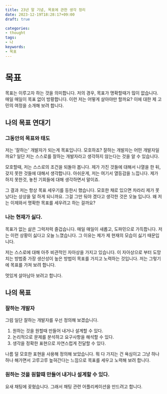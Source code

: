 ```yaml
---
title: 23년 말 기념, 목표에 관한 생각 정리
date: 2023-12-19T18:28:17+09:00
draft: true

categories:
- thought
tags:
- 나
keywords:
- 목표
---
```


# 목표
목표는 이루고자 하는 것을 의미합니다. 저의 경우, 목표가 명확할때가 많이 없습니다. 매일 매일이 목표 없이 방황합니다. 이런 저는 어떻게 살아야만 할까요? 이에 대한 제 고민의 여정을 소개해 보려 합니다.


## 나의 목표 연대기
### 그동안의 목표와 태도
저는 '잘하는' 개발자가 되는게 목표입니다. 모호하죠? 잘하는 개발자는 어떤 개발자일까요? 일단 저는 스스로를 잘하는 개발자라고 생각하지 않는다는 것을 알 수 있습니다.

모호할때, 저는 스스로의 조건을 되돌아 봅니다. 제가 가진 것들에 대해서 나열을 한 뒤, 갖지 못한 것들에 대해서 생각합니다. 아쉬운게, 저는 여기서 열등감을 느낍니다. 제가 하지 못한것, 놓친 기회들에 대해 생각하면서 말이죠.

그 결과 저는 항상 목표 세우기를 등한시 했습니다. 모호한 채로 있으면 차라리 제가 못났다는 상상을 덜 하게 되니까요. 그걸 그만 둬야 겠다고 생각한 것은 오늘 입니다. 왜 저는 이제와서 명확한 목표를 세우려고 하는 걸까요?

### 나는 현재가 싫다.
목표가 없는 삶은 그럭저럭 즐겁습니다. 매일 매일이 새롭고, 도파민으로 가득합니다. 저는 이런 상황이 싫다고 오늘 느꼈습니다. 그 이유는 제가 제 현재의 모습이 싫기 때문입니다. 

저는 스스로에 대해 아주 비관적인 자아상을 가지고 있습니다. 이 자아상으로 부터 도망치는 방법중 가장 생산성이 높은 방법이 목표를 가지고 노력하는 것입니다. 저는 그렇기에 목표를 가져 보려 합니다. 

멋있게 살아남아 보려고 합니다.

## 나의 목표
### 잘하는 개발자
그럼 일단 잘하는 개발자를 우선 정의해 보겠습니다.
1. 원하는 것을 원할때 만들어 내거나 설계할 수 있다.
1. 논리적으로 문제를 분석하고 요구사항을 해석할 수 있다.
1. 생각을 정확한 표현으로 자연스럽게 전달할 수 있다.

나름 덜 모호한 표현을 사용해 정의해 보았습니다. 뭐 다 가지는 건 욕심이고 그냥 하나하나 해가면서 고루고루 높혀간다는 느낌으로 목표를 세우고 노력해 보려 합니다.

### 원하는 것을 원할때 만들어 내거나 설계할 수 있다.
요새 채팅에 꽂혔습니다. 그래서 채팅 관련 어플리케이션을 만드려고 합니다.

